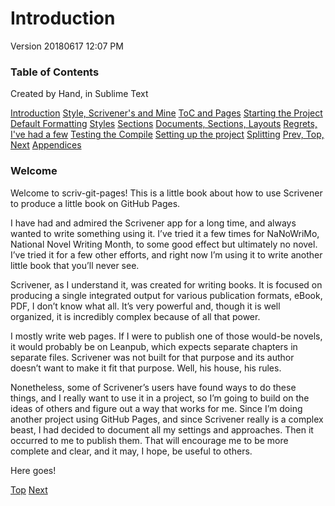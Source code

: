 # Introduction #

Version 20180617 12:07 PM

### Table of Contents

Created by Hand, in Sublime Text

[Introduction](index.html)
[Style, Scrivener's and Mine](01.html)
[ToC and Pages](02.html)
[Starting the Project](03.html)
[Default Formatting](04.html)
[Styles](05.html)
[Sections](06.html)
[Documents, Sections, Layouts](07.html)
[Regrets, I've had a few](08.html)
[Testing the Compile](09.html)
[Setting up the project](10.html)
[Splitting](11.html)
[Prev, Top, Next](12.html)
[Appendices](13.html)

### Welcome

Welcome to scriv-git-pages! This is a little book about how to use Scrivener to produce a little book on GitHub Pages.

I have had and admired the Scrivener app for a long time, and always wanted to write something using it. I’ve tried it a few times for NaNoWriMo, National Novel Writing Month, to some good effect but ultimately no novel. I’ve tried it for a few other efforts, and right now I’m using it to write another little book that you’ll never see.

Scrivener, as I understand it, was created for writing books. It is focused on producing a single integrated output for various publication formats, eBook, PDF, I don’t know what all. It’s very powerful and, though it is well organized, it is incredibly complex because of all that power. 

I mostly write web pages. If I were to publish one of those would-be novels, it would probably be on Leanpub, which expects separate chapters in separate files. Scrivener was not built for that purpose and its author doesn’t want to make it fit that purpose. Well, his house, his rules. 

Nonetheless, some of Scrivener’s users have found ways to do these things, and I really want to use it in a project, so I’m going to build on the ideas of others and figure out a way that works for me. Since I’m doing another project using GitHub Pages, and since Scrivener really is a complex beast, I had decided to document all my settings and approaches. Then it occurred to me to publish them. That will encourage me to be more complete and clear, and it may, I hope, be useful to others.

Here goes!



[Top](index.html) [Next](01.html)
